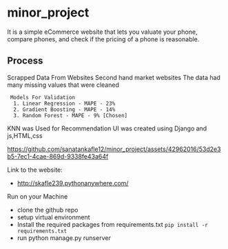 # minor_project
It is a simple eCommerce website that lets you valuate your phone, compare phones, and check if the pricing of a phone is reasonable.

## Process
  Scrapped Data From Websites Second hand market websites
  The data had many missing values that were cleaned
  
     Models For Validation
      1. Linear Regression - MAPE - 23%
      2. Gradient Boosting - MAPE - 14%
      3. Random Forest - MAPE - 9% [Chosen]
      
  KNN was Used for Recommendation
  UI was created using Django and js,HTML,css

https://github.com/sanatankafle12/minor_project/assets/42962016/53d2e3b5-7ec1-4cae-869d-9338fe43a64f

Link to the website:
- http://skafle239.pythonanywhere.com/

Run on your Machine
- clone the github repo
- setup virtual environment
- Install the required packages from requirements.txt
  ```pip install -r requirements.txt```
- run python manage.py runserver
